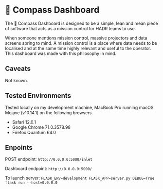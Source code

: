 # 🧭 Compass Dashboard

The 🧭 Compass Dashboard is designed to be a simple, lean and mean piece of software that acts as a mission control for HADR teams to use.

When someone mentions mission control, massive projectors and data screens spring to mind. A mission control is a place where data needs to be localised and at the same time highly relevant and useful to the operator. This dashboard was made with this philosophy in mind.

## Caveats

Not known.

## Tested Environments

Tested locally on my development machine, MacBook Pro running macOS Mojave (v10.14.1) on the following browsers.

- Safari 12.0.1
- Google Chrome 71.0.3578.98
- Firefox Quantum 64.0

## Enpoints

POST endpoint: `http://0.0.0.0:5000/inlet`

Dashboard endpoint: `http://0.0.0.0:5000/`

To launch server: `FLASK_ENV=development FLASK_APP=server.py DEBUG=True flask run --host=0.0.0.0`
